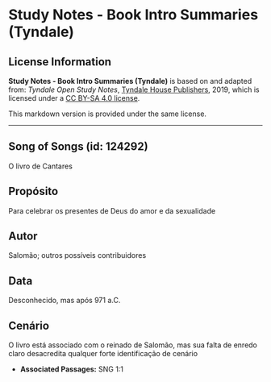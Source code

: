 # Study Notes - Book Intro Summaries (Tyndale)

## License Information

**Study Notes - Book Intro Summaries (Tyndale)** is based on and adapted from: _Tyndale Open Study Notes_, [Tyndale House Publishers](https://tyndaleopenresources.com/), 2019, which is licensed under a [CC BY-SA 4.0 license](https://creativecommons.org/licenses/by-sa/4.0/legalcode.en).

This markdown version is provided under the same license.



--------------------------------

## Song of Songs (id: 124292)

O livro de Cantares

Propósito
---------

Para celebrar os presentes de Deus do amor e da sexualidade

Autor
-----

Salomão; outros possíveis contribuidores

Data
----

Desconhecido, mas após 971 a.C.

Cenário
-------

O livro está associado com o reinado de Salomão, mas sua falta de enredo claro desacredita qualquer forte identificação de cenário

* **Associated Passages:** SNG 1:1

